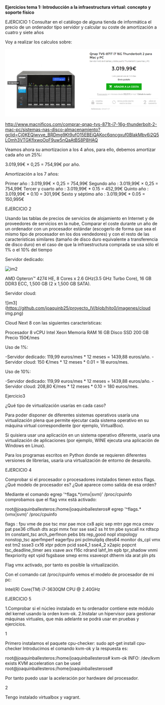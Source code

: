 **Ejercicios tema 1: Introducción a la infraestructura virtual: concepto y soporte físico**

EJERCICIO 1
Consultar en el catálogo de alguna tienda de informática el precio de un ordenador tipo servidor y calcular su coste de amortización a cuatro y siete años

Voy a realizar los calculos sobre: 

![im1](https://github.com/joaquinb25/proyecto_IV/blob/hito1/imagenes1/1.png)

http://www.macnificos.com/comprar-qnap-tvs-871t-i7-16g-thunderbolt-2-mac-pc/sistemas-nas-disco-almacenamiento?gclid=Cj0KEQjwvve_BRDmg9Kt9ufO15EBEiQAKoc6qncgxuf0BIakMbv6i2Q5LOmh3VTGKflxwoOoF9uw5nQaAtBS8P8HAQ

Veamos ahora su amortizacion a los 4 años, para ello, debemos amortizar cada año un 25%:

3.019,99€ × 0,25 = 754,99€ por año.

Amortización a los 7 años: 

Primer año : 3.019,99€ × 0,25 = 754,99€
Segundo año : 3.019,99€ × 0,25 = 754,99€
Tercer y cuarto año : 3.019,99€ * 0.15 = 452,99€
Quinto año : 3.019,99€ * 0.10 = 301,99€
Sexto y séptimo año : 3.019,99€ * 0.05 = 150,995€


EJERCICIO 2

Usando las tablas de precios de servicios de alojamiento en Internet y de 
proveedores de servicios en la nube, Comparar el coste durante un año de un 
ordenador con un procesador estándar (escogerlo de forma que sea el mismo tipo 
de procesador en los dos vendedores) y con el resto de las características 
similares (tamaño de disco duro equivalente a transferencia de disco duro)
 en el caso de que la infraestructura comprada se usa sólo el 1% o el 10% del
 tiempo

Servidor dedicado: 

![im2](https://github.com/joaquinb25/proyecto_IV/blob/hito0/imagenes/xl8foto.png)


AMD Opteron™ 4274 HE, 
8 Cores x 2.6 GHz(3.5 GHz Turbo Core), 
16 GB DDR3 ECC, 
1,500 GB (2 x 1,500 GB SATA).

Servidor cloud:


![im3](https://github.com/joaquinb25/proyecto_IV/blob/hito0/imagenes/cloud img.png)


Cloud Next 8 con las siguientes características:

Procesador 8 vCPU Intel Xeon
Memoria RAM 16 GB
Disco SSD 200 GB
Precio 150€/mes

Uso de 1%:

-Servidor dedicado: 119,99 euros/mes * 12 meses = 1439,88 euros/año. 
-Servidor cloud: 150 €/mes * 12 meses * 0.01 = 18 euros/mes.

Uso de 10%:

-Servidor dedicado: 119,99 euros/mes * 12 meses = 1439,88 euros/año.
 -Servidor cloud: 208,80 €/mes * 12 meses * 0.10 = 180 euros/mes.


Ejercicio3

 ¿Qué tipo de virtualización usarías en cada caso? 


Para poder disponer de diferentes sistemas operativos usaría una virtualización plena que permite ejecutar cada sistema operativo en su máquina virtual correspondiente (por ejemplo, VirtualBox).

Si quisiera usar una aplicación en un sistema operativo diferente, usaría una virtualización de aplicaciones (por ejemplo, WINE ejecuta una aplicación de Windows en Linux).

Para los programas escritos en Python donde se requieren diferentes 
versiones de librerías, usaría una virtualización de entorno de desarollo.


EJERCICIO 4

Comprobar si el procesador o procesadores instalados tienen estos flags. 
¿Qué modelo de procesador es? ¿Qué aparece como salida de esa orden?

Mediante el comando egrep '^flags.*(vmx|svm)' /proc/cpuinfo comprobamos que el flag vmx está activado:

root@joaquinballesteros:/home/joaquinballesteros# egrep '^flags.*(vmx|svm)' /proc/cpuinfo

flags : fpu vme de pse tsc msr pae mce cx8 apic sep mtrr pge mca cmov pat pse36 
clflush dts acpi mmx fxsr sse sse2 ss ht tm pbe syscall nx rdtscp lm 
constant_tsc arch_perfmon pebs bts rep_good nopl xtopology nonstop_tsc aperfmperf 
eagerfpu pni pclmulqdq dtes64 monitor ds_cpl vmx est tm2 ssse3 cx16 xtpr pdcm pcid
 sse4_1 sse4_2 x2apic popcnt tsc_deadline_timer aes xsave avx f16c rdrand lahf_lm epb
 tpr_shadow vnmi flexpriority ept vpid fsgsbase smep erms xsaveopt dtherm ida arat pln pts

Flag vmx activado, por tanto es posible la virtualización.

Con el comando cat /proc/cpuinfo vemos el modelo de procesador de mi pc:

Intel(R) Core(TM) i7-3630QM CPU @ 2.40GHz


EJERCICIO 5

1.Comprobar si el núcleo instalado en tu ordenador contiene este módulo del kernel usando la orden kvm-ok. 2.Instalar un hipervisor para gestionar máquinas virtuales, que más adelante se podrá usar en pruebas y ejercicios.

1

Primero instalamos el paquete cpu-checker: sudo apt-get install cpu-checker Introducimos el comando kvm-ok y la respuesta es:

root@joaquinballesteros:/home/joaquinballesteros# kvm-ok INFO: /dev/kvm exists KVM acceleration can be used root@joaquinballesteros:/home/joaquinballesterose#

Por tanto puedo usar la aceleración por hardware del procesador.

2

Tengo instalado virtualbox y vagrant.
